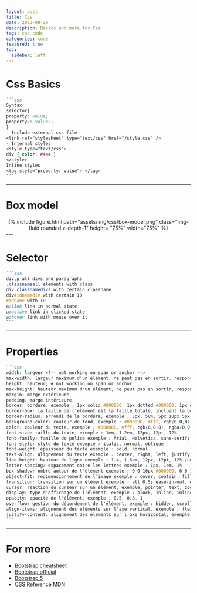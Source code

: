 ```yaml
---
layout: post
title: Css
date: 2023-08-26
description: Basics and more for Css
tags: css code
categories: code
featured: true
toc:
  sidebar: left
---
```


# Css Basics

````markdown
```css
Syntax
selector{
property: value;
property2: value2;
}
- Include external css file
<link rel="stylesheet" type="text/css" href="/style.css" />
- Internal styles
<style type="text/css">
div { color: #444;}
</style>
Inline styles
<tag style="property: value"> </tag>
```
````
---
# Box model
<center>
<div class="row justify-content-center align-items-center">
    {% include figure.html path="assets/img/css/box-model.png" class="img-fluid rounded z-depth-1" height= "75%" width="75%" %}
</div>
</center>
---

# Selector
````markdown
```css
div,p all divs and paragraphs
.classnameall elements with class
div.classnamedivs with certain classname
div#idnamediv with certain ID
#idname with ID
a:link link in normal state
a:active link in clicked state
a:hover link with mouse over it
```
````
---

# Properties
````markdown
```css
width: largeur <!-- not working on span or anchor -->
max-width: largeur maximum d'un élément, ne peut pas en sortir, responsive
height: hauteur; # not working on span or anchor
max-height: hauteur maximum d'un élément, ne peut pas en sortir, responsive
margin: marge extérieure
padding: marge intérieure
border: bordure, exemple : 1px solid #000000, 1px dotted #000000, 1px dashed #000000
border-box: la taille de l'élément est la taille totale, incluant la bordure et la marge, evite marging et padding
border-radius: arrondi de la bordure, exemple : 5px, 50%, 5px 10px 5px 10px
background-color: couleur de fond, exemple : #000000, #fff, rgb(0,0,0), rgba(0,0,0,0.5)
color: couleur du texte, exemple : #000000, #fff, rgb(0,0,0), rgba(0,0,0,0.5)
font-size: taille du texte, exemple : 1em, 1.2em, 12px, 12pt, 12%
font-family: famille de police exemple : Arial, Helvetica, sans-serif;
font-style: style du texte exemple : italic, normal, oblique
font-weight: épaisseur du texte exemple : bold, normal
text-align: alignement du texte exemple : center, right, left, justify, inherit, start, end
line-height: hauteur de ligne exemple : 1.4, 1.6em, 12px, 12pt, 12% (underated for paragraph)
letter-spacing: espacement entre les lettres exemple : 1px, 1em, 1%
box-shadow: ombre autour de l'élément exemple : 0 0 10px #000000, 0 0 10px 5px #000000
object-fit: redimensionnement de l'image exemple : cover, contain, fill, none, scale-down
transition: transition sur un élément exemple : all 0.5s ease-in-out, width 0.5s ease-in-out, height 0.5s ease-in-out
cursor: reaction du curseur sur un élément, exemple, pointer, text, zoom-in
display: type d'affichage de l'élément, exemple : block, inline, inline-block, flex
opacity: opacité de l'élément, exemple : 0.5, 0.8, 1
overflow: gestion du débordement de l'élément, exemple : hidden, scroll, auto
align-items: alignement des éléments sur l'axe vertical, exemple : flex-start, flex-end, center, baseline, stretch
justify-content: alignement des éléments sur l'axe horizontal, exemple : flex-start, flex-end, center, space-between, space-around, space-evenly
```
````
---

# For more
  - [Bootstrap cheatsheet](https://bootstrap-cheatsheet.themeselection.com/)
  - [Bootstrap official](https://getbootstrap.com/)
  - [Bootstrap 5](https://getbootstrap.com/docs/5.0/getting-started/introduction/)
  - [CSS Reference MDN](https://developer.mozilla.org/fr/docs/Web/CSS/Reference)
